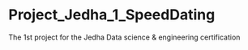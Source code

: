 # Project_Jedha_1_SpeedDating
The 1st project for the Jedha Data science &amp; engineering certification
